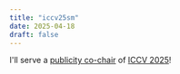 ```yaml
---
title: "iccv25sm"
date: 2025-04-18
draft: false
---
```

I'll serve a <a href="https://x.com/ICCVConference/status/1911793504407126073">publicity co-chair</a> of <a href="https://iccv.thecvf.com">ICCV 2025</a>!